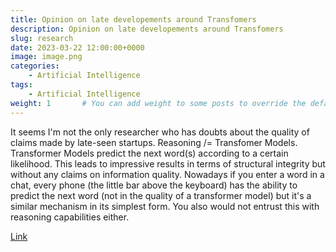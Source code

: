 ```yaml
---
title: Opinion on late developements around Transfomers
description: Opinion on late developements around Transfomers
slug: research
date: 2023-03-22 12:00:00+0000
image: image.png
categories:
    - Artificial Intelligence
tags:
    - Artificial Intelligence
weight: 1       # You can add weight to some posts to override the default sorting (date descending)
---
```


It seems I'm not the only researcher who has doubts about the quality of claims made by late-seen startups. Reasoning /= Transfomer Models. Transformer Models predict the next word(s) according to a certain likelihood. This leads to impressive results in terms of structural integrity but without any claims on information quality. Nowadays if you enter a word in a chat, every phone (the little bar above the keyboard) has the ability to predict the next word (not in the quality of a transformer model) but it's a similar mechanism in its simplest form. You also would not entrust this with reasoning capabilities either.

[Link](https://www.linkedin.com/posts/adnanboz_all-vcs-who-evaluate-generative-ai-companies-activity-7175330977219579904-xy-X?utm_source=share&utm_medium=member_desktop) 